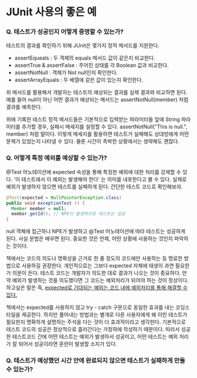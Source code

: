 # JUnit 사용의 좋은 예



### Q. 테스트가 성공인지 어떻게 증명할 수 있는가?

테스트의 결과를 확인하기 위해 JUnit은 몇가지 정적 메서드를 지원한다.

- assertEqueals : 두 객체의 equals 메서드 값이 같은지 비교한다.
- assertTrue & assertFalse : 주어진 상태를 각 Boolean 값과 비교한다. 
- assertNotNull : 객체가 Not null인지 확인한다.
- assertArrayEquals : 두 배열에 같은 값이 있는지 확인한다. 

위 메서드를 활용해서 개발자는 테스트의 예상되는 결과를 실제 결과와 비교하면 된다. 예를 들어 null이 아닌 어떤 결과가 예상되는 메서드는 assertNotNull(member) 처럼 결과를 예측한다.

위에 기록한 테스트 정적 메서드들은 기본적으로 입력받는 파라미터들 앞에 String 파라미터를 추가할 경우, 실패시 메세지를 설정할 수 있다. assertNotNull("This is null.", member)  처럼 말이다. 이렇게 메세지를 활용하면 테스트가 실패해도 상대방에게 어떤 문제가 있었는지 나타낼 수 있다. 물론 시간이 촉박한 상황에서는 생략해도 괜찮다.



### Q. 어떻게 특정 예외를 예상할 수 있는가?

@Test 어노테이션에 expected 속성을 통해 특정한 예외에 대한 처리를 강제할 수 있다. '이 테스트에서 이 예외는 발생해야 한다' 는 의미를 내포한다고 볼 수 있다. 실제로 예외가 발생하지 않으면 테스트를 실패하게 된다. 간단한 테스트 코드로 확인해보자.

```java
@Test(expected = NullPointerException.class)
public void exceptionTest () {
  Member member = null;
  member.getId(); // NPE이 발생하므로 테스트는 성공
}
```

null 객체에 접근하니 NPE가 발생하고 @Test 어노테이션에 따라 테스트는 성공하게 된다. 사실 문법은 배우면 된다. 중요한 것은 언제, 어떤 상황에 사용하는 것인지 파악하는 것이다.

책에서는 코드의 의도나 명확성을 근거로 한 줄 정도의 코드에만 사용하는 등 명료한 방법으로 사용하길 권장한다. 개인적으로는 그보다 expected 자체에 태생이 과연 필요한가 의문이 든다. 테스트 코드는 개발자가 의도한 대로 결과가 나오는 것이 중요하다. 만약 예외가 발생하는 것을 의도했다면 그 코드는 예외처리가 되어야 하는 것이 정상이다. 하고싶은 말은 즉, <u>expected로 기대되는 예외는 코드 내에 예외처리를 통해 해결할 수 있다.</u> 

책에서는 expected를 사용하지 않고 try - catch 구문으로 동일한 효과를 내는 코딩스타일을 제공한다. 하지만 풀어내는 방법과는 별개로 다른 사용자에게 왜 이런 테스트가 필요한지 명확하게 설명하는 주석을 다는 것이 더 효과적이라고 생각한다. 기본적으로 테스트 코드의 성공은 정상적으로 흘러간다는 가정하에 작성하기 때문이다. 따라서 성공한 테스트코드 간에 어떤 테스트는 예외가 발생하서 성공이고, 어떤 테스트는 예외 처리가 잘 되어서 성공이라면 혼란이 발생할 소지가 있다.

### Q. 테스트가 예상했던 시간 안에 완료되지 않으면 테스트가 실패하게 만들 수 있는가?

